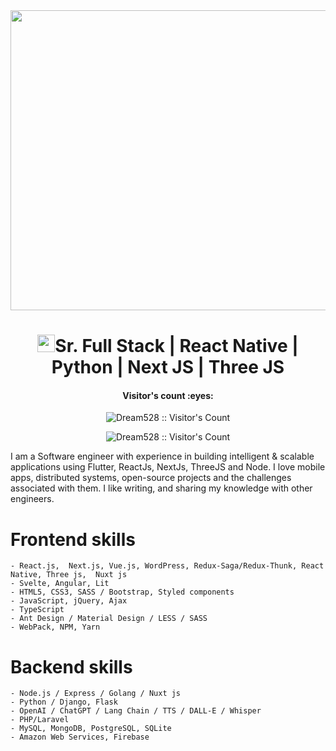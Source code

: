 <img src="https://www.a2itsoft.com/uploads/1708430736.jpg" width="1000" height="480">
<h1 align="center"><img src="https://media.giphy.com/media/hvRJCLFzcasrR4ia7z/giphy.gif" width="28">Sr. Full Stack | React Native | Python | Next JS | Three JS </h1>

<h4 align="center">Visitor's count :eyes:</h4>
<p align="center"><img src="https://profile-counter.glitch.me/TheAlphamerc/count.svg" alt="Dream528 :: Visitor's Count" /></p>

<p align='center'>
<img src="https://jack-profile.vercel.app/_next/image?url=%2Fimages%2Fprofile-1.png&w=256&q=75" alt="Dream528 :: Visitor's Count" />
</p>

I am a Software engineer with experience in building intelligent & scalable applications using Flutter, ReactJs, NextJs, ThreeJS and Node.
I love mobile apps, distributed systems, open-source projects and the challenges associated with them.
I like writing, and sharing my knowledge with other engineers.

 # Frontend skills
	- React.js,  Next.js, Vue.js, WordPress, Redux-Saga/Redux-Thunk, React Native, Three js,  Nuxt js
	- Svelte, Angular, Lit
  	- HTML5, CSS3, SASS / Bootstrap, Styled components
  	- JavaScript, jQuery, Ajax
  	- TypeScript
  	- Ant Design / Material Design / LESS / SASS
  	- WebPack, NPM, Yarn

 # Backend skills
	- Node.js / Express / Golang / Nuxt js
	- Python / Django, Flask
	- OpenAI / ChatGPT / Lang Chain / TTS / DALL-E / Whisper
	- PHP/Laravel
	- MySQL, MongoDB, PostgreSQL, SQLite
	- Amazon Web Services, Firebase

